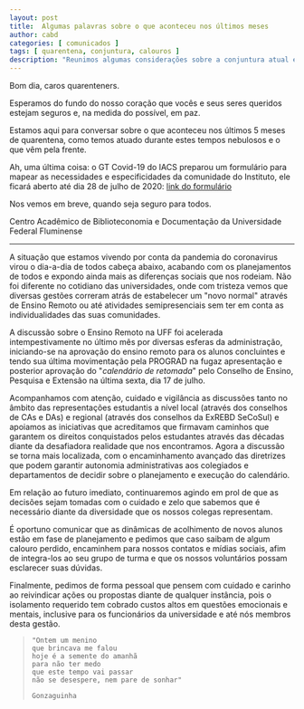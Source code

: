 ```yaml
---
layout: post
title:  Algumas palavras sobre o que aconteceu nos últimos meses 
author: cabd
categories: [ comunicados ]
tags: [ quarentena, conjuntura, calouros ]
description: "Reunimos algumas considerações sobre a conjuntura atual e os passos a seguir."
---
```


Bom dia, caros quarenteners.

Esperamos do fundo do nosso coração que vocês e seus seres queridos estejam seguros e, na medida do possível, em paz.

Estamos aqui para conversar sobre o que aconteceu nos últimos 5 meses de quarentena, como temos atuado durante estes tempos nebulosos e o que vêm pela frente.

Ah, uma última coisa: o GT Covid-19 do IACS preparou um formulário para mapear as necessidades e especificidades da comunidade do Instituto, ele ficará aberto até dia 28 de julho de 2020: [link do formulário](https://bit.ly/consultaiacs)

Nos vemos em breve, quando seja seguro para todos.

Centro Acadêmico de Biblioteconomia e Documentação da Universidade Federal Fluminense

___

A situação que estamos vivendo por conta da pandemia do coronavirus virou o dia-a-dia de todos cabeça abaixo, acabando com os planejamentos de todos e expondo ainda mais as diferenças sociais que nos rodeiam.  Não foi diferente no cotidiano das universidades, onde com tristeza vemos que diversas gestões correram atrás de estabelecer um "novo normal" através de Ensino Remoto ou até atividades semipresenciais sem ter em conta as individualidades das suas comunidades.

A discussão sobre o Ensino Remoto na UFF foi acelerada intempestivamente no último mês por diversas esferas da administração, iniciando-se na aprovação do ensino remoto para os alunos concluintes e tendo sua última movimentação pela PROGRAD na fugaz apresentação e posterior aprovação do "_calendário de retomada_" pelo Conselho de Ensino, Pesquisa e Extensão na última sexta, dia 17 de julho.

Acompanhamos com atenção, cuidado e vigilância as discussões tanto no âmbito das representações estudantis a nível local (através dos conselhos de CAs e DAs) e regional (através dos conselhos da ExREBD SeCoSul) e apoiamos as iniciativas que acreditamos que firmavam caminhos que garantem os direitos conquistados pelos estudantes através das décadas diante da desafiadora realidade que nos encontramos. Agora a discussão se torna mais localizada, com o encaminhamento avançado das diretrizes que podem garantir autonomia administrativas aos colegiados e departamentos de decidir sobre o planejamento e execução do calendário.

Em relação ao futuro imediato, continuaremos agindo em prol de que as decisões sejam tomadas com o cuidado e zelo que sabemos que é necessário diante da diversidade que os nossos colegas representam.

É oportuno comunicar que as dinâmicas de acolhimento de novos alunos estão em fase de planejamento e pedimos que caso saibam de algum calouro perdido, encaminhem para nossos contatos e mídias sociais, afim de integra-los ao seu grupo de turma e que os nossos voluntários possam esclarecer suas dúvidas.

Finalmente, pedimos de forma pessoal que pensem com cuidado e carinho ao reivindicar ações ou propostas diante de qualquer instância, pois o isolamento requerido tem cobrado custos altos em questões emocionais e mentais, inclusive para os funcionários da universidade e até nós membros desta gestão.

>     "Ontem um menino
>     que brincava me falou
>     hoje é a semente do amanhã
>     para não ter medo
>     que este tempo vai passar
>     não se desespere, nem pare de sonhar"
>
>     Gonzaguinha 